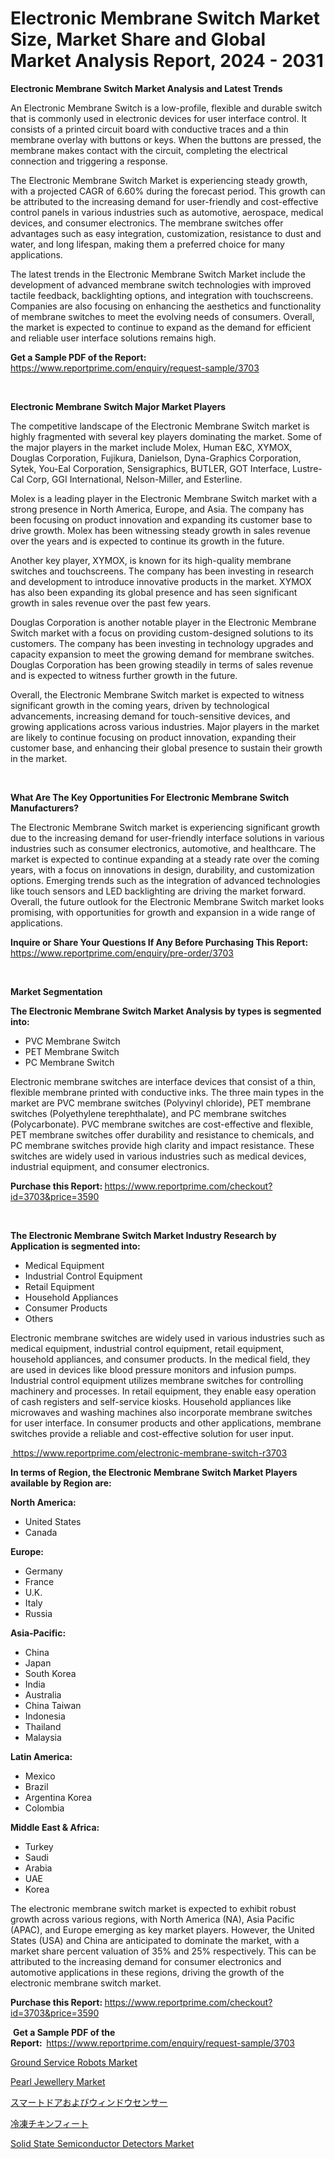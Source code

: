 <p><h1>Electronic Membrane Switch Market Size, Market Share and Global Market Analysis Report, 2024 - 2031</h1></p><p><strong>Electronic Membrane Switch Market Analysis and Latest Trends</strong></p>
<p><p>An Electronic Membrane Switch is a low-profile, flexible and durable switch that is commonly used in electronic devices for user interface control. It consists of a printed circuit board with conductive traces and a thin membrane overlay with buttons or keys. When the buttons are pressed, the membrane makes contact with the circuit, completing the electrical connection and triggering a response.</p><p>The Electronic Membrane Switch Market is experiencing steady growth, with a projected CAGR of 6.60% during the forecast period. This growth can be attributed to the increasing demand for user-friendly and cost-effective control panels in various industries such as automotive, aerospace, medical devices, and consumer electronics. The membrane switches offer advantages such as easy integration, customization, resistance to dust and water, and long lifespan, making them a preferred choice for many applications.</p><p>The latest trends in the Electronic Membrane Switch Market include the development of advanced membrane switch technologies with improved tactile feedback, backlighting options, and integration with touchscreens. Companies are also focusing on enhancing the aesthetics and functionality of membrane switches to meet the evolving needs of consumers. Overall, the market is expected to continue to expand as the demand for efficient and reliable user interface solutions remains high.</p></p>
<p><strong>Get a Sample PDF of the Report:&nbsp;</strong> <a href="https://www.reportprime.com/enquiry/request-sample/3703">https://www.reportprime.com/enquiry/request-sample/3703</a></p>
<p>&nbsp;</p>
<p><strong>Electronic Membrane Switch Major Market Players</strong></p>
<p><p>The competitive landscape of the Electronic Membrane Switch market is highly fragmented with several key players dominating the market. Some of the major players in the market include Molex, Human E&C, XYMOX, Douglas Corporation, Fujikura, Danielson, Dyna-Graphics Corporation, Sytek, You-Eal Corporation, Sensigraphics, BUTLER, GOT Interface, Lustre-Cal Corp, GGI International, Nelson-Miller, and Esterline.</p><p>Molex is a leading player in the Electronic Membrane Switch market with a strong presence in North America, Europe, and Asia. The company has been focusing on product innovation and expanding its customer base to drive growth. Molex has been witnessing steady growth in sales revenue over the years and is expected to continue its growth in the future.</p><p>Another key player, XYMOX, is known for its high-quality membrane switches and touchscreens. The company has been investing in research and development to introduce innovative products in the market. XYMOX has also been expanding its global presence and has seen significant growth in sales revenue over the past few years.</p><p>Douglas Corporation is another notable player in the Electronic Membrane Switch market with a focus on providing custom-designed solutions to its customers. The company has been investing in technology upgrades and capacity expansion to meet the growing demand for membrane switches. Douglas Corporation has been growing steadily in terms of sales revenue and is expected to witness further growth in the future.</p><p>Overall, the Electronic Membrane Switch market is expected to witness significant growth in the coming years, driven by technological advancements, increasing demand for touch-sensitive devices, and growing applications across various industries. Major players in the market are likely to continue focusing on product innovation, expanding their customer base, and enhancing their global presence to sustain their growth in the market.</p></p>
<p>&nbsp;</p>
<p><strong>What Are The Key Opportunities For Electronic Membrane Switch Manufacturers?</strong></p>
<p><p>The Electronic Membrane Switch market is experiencing significant growth due to the increasing demand for user-friendly interface solutions in various industries such as consumer electronics, automotive, and healthcare. The market is expected to continue expanding at a steady rate over the coming years, with a focus on innovations in design, durability, and customization options. Emerging trends such as the integration of advanced technologies like touch sensors and LED backlighting are driving the market forward. Overall, the future outlook for the Electronic Membrane Switch market looks promising, with opportunities for growth and expansion in a wide range of applications.</p></p>
<p><strong>Inquire or Share Your Questions If Any Before Purchasing This Report:</strong> <a href="https://www.reportprime.com/enquiry/pre-order/3703">https://www.reportprime.com/enquiry/pre-order/3703</a></p>
<p>&nbsp;</p>
<p><strong>Market Segmentation</strong></p>
<p><strong>The Electronic Membrane Switch Market Analysis by types is segmented into:</strong></p>
<p><ul><li>PVC Membrane Switch</li><li>PET Membrane Switch</li><li>PC Membrane Switch</li></ul></p>
<p><p>Electronic membrane switches are interface devices that consist of a thin, flexible membrane printed with conductive inks. The three main types in the market are PVC membrane switches (Polyvinyl chloride), PET membrane switches (Polyethylene terephthalate), and PC membrane switches (Polycarbonate). PVC membrane switches are cost-effective and flexible, PET membrane switches offer durability and resistance to chemicals, and PC membrane switches provide high clarity and impact resistance. These switches are widely used in various industries such as medical devices, industrial equipment, and consumer electronics.</p></p>
<p><strong>Purchase this Report:&nbsp;</strong><a href="https://www.reportprime.com/checkout?id=3703&price=3590">https://www.reportprime.com/checkout?id=3703&price=3590</a></p>
<p>&nbsp;</p>
<p><strong>The Electronic Membrane Switch Market Industry Research by Application is segmented into:</strong></p>
<p><ul><li>Medical Equipment</li><li>Industrial Control Equipment</li><li>Retail Equipment</li><li>Household Appliances</li><li>Consumer Products</li><li>Others</li></ul></p>
<p><p>Electronic membrane switches are widely used in various industries such as medical equipment, industrial control equipment, retail equipment, household appliances, and consumer products. In the medical field, they are used in devices like blood pressure monitors and infusion pumps. Industrial control equipment utilizes membrane switches for controlling machinery and processes. In retail equipment, they enable easy operation of cash registers and self-service kiosks. Household appliances like microwaves and washing machines also incorporate membrane switches for user interface. In consumer products and other applications, membrane switches provide a reliable and cost-effective solution for user input.</p></p>
<p><a href="https://www.reportprime.com/electronic-membrane-switch-r3703">&nbsp;https://www.reportprime.com/electronic-membrane-switch-r3703</a></p>
<p><strong>In terms of Region, the Electronic Membrane Switch Market Players available by Region are:</strong></p>
<p>
    <p> <strong> North America: </strong>
        <ul>
            <li>United States</li>
            <li>Canada</li>
        </ul>
        </p> 
    <p> <strong> Europe: </strong>
        <ul>
            <li>Germany</li>
            <li>France</li>
            <li>U.K.</li>
            <li>Italy</li>
            <li>Russia</li>
        </ul>
        </p> 
    <p> <strong> Asia-Pacific: </strong>
        <ul>
            <li>China</li>
            <li>Japan</li>
            <li>South Korea</li>
            <li>India</li>
            <li>Australia</li>
            <li>China Taiwan</li>
            <li>Indonesia</li>
            <li>Thailand</li>
            <li>Malaysia</li>
        </ul>
        </p> 
    <p> <strong> Latin America: </strong>
        <ul>
            <li>Mexico</li>
            <li>Brazil</li>
            <li>Argentina Korea</li>
            <li>Colombia</li>
        </ul>
        </p> 
    <p> <strong> Middle East & Africa: </strong>
        <ul>
            <li>Turkey</li>
            <li>Saudi</li>
            <li>Arabia</li>
            <li>UAE</li>
            <li>Korea</li>
        </ul>
    </p>
    </p>
<p><p>The electronic membrane switch market is expected to exhibit robust growth across various regions, with North America (NA), Asia Pacific (APAC), and Europe emerging as key market players. However, the United States (USA) and China are anticipated to dominate the market, with a market share percent valuation of 35% and 25% respectively. This can be attributed to the increasing demand for consumer electronics and automotive applications in these regions, driving the growth of the electronic membrane switch market.</p></p>
<p><strong>Purchase this Report: </strong><a href="https://www.reportprime.com/checkout?id=3703&price=3590">https://www.reportprime.com/checkout?id=3703&price=3590</a></p>
<p>&nbsp;<strong>Get a Sample PDF of the Report:&nbsp;&nbsp;</strong><a href="https://www.reportprime.com/enquiry/request-sample/3703">https://www.reportprime.com/enquiry/request-sample/3703</a></p>
<p><strong></strong></p>
<p><p><a href="https://github.com/marthawweekle/Market-Research-Report-List-1/blob/main/ground-service-robots-market.md">Ground Service Robots Market</a></p><p><a href="https://issuu.com/reportprime-2/docs/pearl-jewellery-market-size-2030.pptx">Pearl Jewellery Market</a></p><p><a href="https://github.com/SkylarDaniel70/Market-Research-Report-List-1/blob/main/425291977878.md">スマートドアおよびウィンドウセンサー</a></p><p><a href="https://github.com/GiovaniLeannon/Market-Research-Report-List-1/blob/main/525630577879.md">冷凍チキンフィート</a></p><p><a href="https://github.com/SheilaBruen2023/Market-Research-Report-List-1/blob/main/solid-state-semiconductor-detectors-market.md">Solid State Semiconductor Detectors Market</a></p></p>